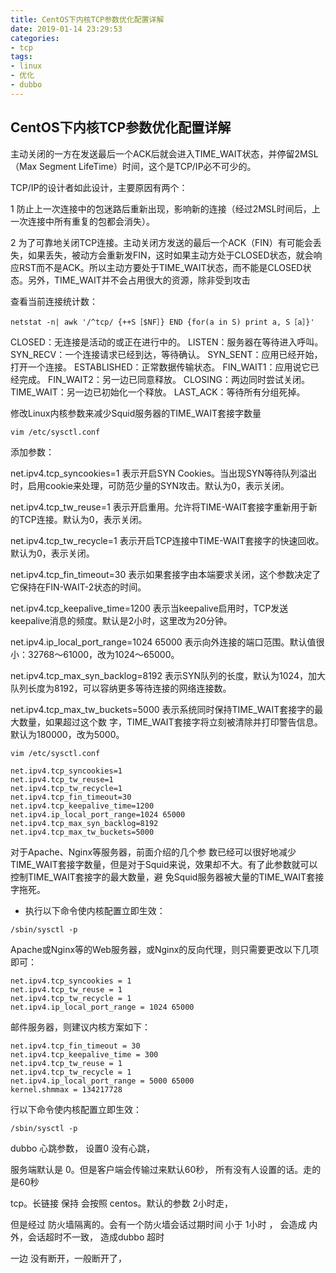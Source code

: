 ```yaml
---
title: CentOS下内核TCP参数优化配置详解
date: 2019-01-14 23:29:53
categories:
- tcp
tags:
- linux
- 优化
- dubbo
---
```


## CentOS下内核TCP参数优化配置详解

主动关闭的一方在发送最后一个ACK后就会进入TIME_WAIT状态，并停留2MSL（Max Segment LifeTime）时间，这个是TCP/IP必不可少的。

TCP/IP的设计者如此设计，主要原因有两个：

1 防止上一次连接中的包迷路后重新出现，影响新的连接（经过2MSL时间后，上一次连接中所有重复的包都会消失）。

2 为了可靠地关闭TCP连接。主动关闭方发送的最后一个ACK（FIN）有可能会丢失，如果丢失，被动方会重新发FIN，这时如果主动方处于CLOSED状态，就会响应RST而不是ACK。所以主动方要处于TIME_WAIT状态，而不能是CLOSED状态。另外，TIME_WAIT并不会占用很大的资源，除非受到攻击

查看当前连接统计数：

```
netstat -n| awk '/^tcp/ {++S［$NF］} END {for(a in S) print a, S［a］}' 
```

CLOSED：无连接是活动的或正在进行中的。
LISTEN：服务器在等待进入呼叫。
SYN_RECV：一个连接请求已经到达，等待确认。
SYN_SENT：应用已经开始，打开一个连接。
ESTABLISHED：正常数据传输状态。
FIN_WAIT1：应用说它已经完成。
FIN_WAIT2：另一边已同意释放。
CLOSING：两边同时尝试关闭。
TIME_WAIT：另一边已初始化一个释放。
LAST_ACK：等待所有分组死掉。

修改Linux内核参数来减少Squid服务器的TIME_WAIT套接字数量

```
vim /etc/sysctl.conf
```

添加参数：

net.ipv4.tcp_syncookies=1 表示开启SYN Cookies。当出现SYN等待队列溢出时，启用cookie来处理，可防范少量的SYN攻击。默认为0，表示关闭。

net.ipv4.tcp_tw_reuse=1 表示开启重用。允许将TIME-WAIT套接字重新用于新的TCP连接。默认为0，表示关闭。

net.ipv4.tcp_tw_recycle=1 表示开启TCP连接中TIME-WAIT套接字的快速回收。默认为0，表示关闭。

net.ipv4.tcp_fin_timeout=30 表示如果套接字由本端要求关闭，这个参数决定了它保持在FIN-WAIT-2状态的时间。

net.ipv4.tcp_keepalive_time=1200 表示当keepalive启用时，TCP发送keepalive消息的频度。默认是2小时，这里改为20分钟。

net.ipv4.ip_local_port_range=1024 65000 表示向外连接的端口范围。默认值很小：32768～61000，改为1024～65000。

net.ipv4.tcp_max_syn_backlog=8192 表示SYN队列的长度，默认为1024，加大队列长度为8192，可以容纳更多等待连接的网络连接数。

net.ipv4.tcp_max_tw_buckets=5000 表示系统同时保持TIME_WAIT套接字的最大数量，如果超过这个数 字，TIME_WAIT套接字将立刻被清除并打印警告信息。默认为180000，改为5000。

```
vim /etc/sysctl.conf

net.ipv4.tcp_syncookies=1
net.ipv4.tcp_tw_reuse=1
net.ipv4.tcp_tw_recycle=1
net.ipv4.tcp_fin_timeout=30
net.ipv4.tcp_keepalive_time=1200
net.ipv4.ip_local_port_range=1024 65000
net.ipv4.tcp_max_syn_backlog=8192
net.ipv4.tcp_max_tw_buckets=5000
```

对于Apache、Nginx等服务器，前面介绍的几个参 数已经可以很好地减少TIME_WAIT套接字数量，但是对于Squid来说，效果却不大。有了此参数就可以控制TIME_WAIT套接字的最大数量，避 免Squid服务器被大量的TIME_WAIT套接字拖死。

- 执行以下命令使内核配置立即生效：

```
/sbin/sysctl -p
```

Apache或Nginx等的Web服务器，或Nginx的反向代理，则只需要更改以下几项即可：

```
net.ipv4.tcp_syncookies = 1
net.ipv4.tcp_tw_reuse = 1
net.ipv4.tcp_tw_recycle = 1
net.ipv4.ip_local_port_range = 1024 65000
```

邮件服务器，则建议内核方案如下：

```
net.ipv4.tcp_fin_timeout = 30 
net.ipv4.tcp_keepalive_time = 300 
net.ipv4.tcp_tw_reuse = 1 
net.ipv4.tcp_tw_recycle = 1 
net.ipv4.ip_local_port_range = 5000 65000
kernel.shmmax = 134217728
```

行以下命令使内核配置立即生效：

```
/sbin/sysctl -p
```



dubbo  心跳参数， 设置0 没有心跳，  

 

服务端默认是 0。但是客户端会传输过来默认60秒， 所有没有人设置的话。走的是60秒



tcp。长链接 保持 会按照 centos。默认的参数 2小时走， 



但是经过 防火墙隔离的。会有一个防火墙会话过期时间 小于 1小时 ， 会造成 内外，会话超时不一致，   造成dubbo  超时



一边 没有断开，一般断开了， 



